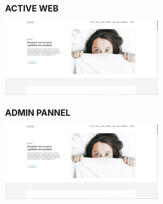 <h1>ACTIVE WEB</h1>

<a href="https://sp-bt-active-web.netlify.app/"> <img src="https://github.com/SwapnilPatil222/sp-mq-bt-final-project/blob/afea2ec0856cc614bc2ec541ddb2d90a2a09d66d/ACTIVE.png"></a> 

<h1>ADMIN PANNEL</h1>

<a href="https://sp-adminpannel.netlify.app/"> <img src="https://github.com/SwapnilPatil222/sp-mq-bt-final-project/blob/afea2ec0856cc614bc2ec541ddb2d90a2a09d66d/ACTIVE.png"></a> 

